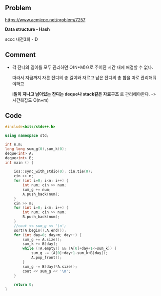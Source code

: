 ## Problem
<https://www.acmicpc.net/problem/7257>

__Data structure - Hash__

sccc 내전3회 - D

## Comment
* 각 잔디의 길이를 모두 관리하면 O(N*M)으로 주어진 시간 내에 해걸할 수 없다.
  
  따라서 지금까지 자른 잔디의 총 길이와 자르고 남은 잔디의 총 합을 따로 관리해줘야하고

  __i일이 지나고 남아있는 잔디는 deque나 stack같은 자료구조__ 로 관리해야한다. -> 시간복잡도 O(n+m)


## Code
```c++
#include<bits/stdc++.h>

using namespace std;

int n,m;
long long sum_g(0),sum_k(0);
deque<int> A;
deque<int> B;
int main () {
    
    ios::sync_with_stdio(0); cin.tie(0);
    cin >> n;
    for (int i=0; i<n; i++) {
        int num; cin >> num;
        sum_g += num;
        A.push_back(num);
    }
    cin >> m;
    for (int i=0; i<m; i++) {
        int num; cin >> num;
        B.push_back(num);
    }
    //cout << sum_g << '\n';
    sort(A.begin(),A.end());
    for (int day=0; day<m; day++) {
        sum_g += A.size();
        sum_k += B[day];
        while (!A.empty() && (A[0]+day+1<=sum_k)) {
            sum_g -= (A[0]+day+1-sum_k+B[day]);
            A.pop_front();
        }
        sum_g -= B[day]*A.size();
        cout << sum_g << '\n';
    }
    
    return 0;
}
```
